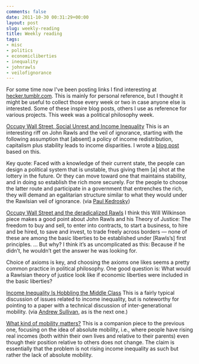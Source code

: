 ```yaml
---
comments: false
date: 2011-10-30 00:31:29+00:00
layout: post
slug: weekly-reading
title: Weekly reading
tags:
- misc
- politics
- economicliberties
- inequality
- johnrawls
- veilofignorance
---
```


For some time now I've been posting links I find interesting at [hecker.tumblr.com](http://hecker.tumblr.com/). This is mainly for personal reference, but I thought it might be useful to collect those every week or two in case anyone else is interested. Some of these inspire blog posts, others I use as reference for various projects. This week was a political philosophy week.

[Occupy Wall Street, Social Unrest and Income Inequality](http://rick.bookstaber.com/2011/10/occupy-wall-street-social-unrest-and.html) This is an interesting riff on John Rawls and the veil of ignorance, starting with the following assumption that [absent] a policy of income redistribution, capitalism plus stability leads to income disparities. I wrote a [blog post](/2011/10/23/does-america-need-a-good-dose-of-instability/) based on this.

Key quote: Faced with a knowledge of their current state, the people can design a political system that is unstable, thus giving them [a] shot at the lottery in the future. Or they can move toward one that maintains stability, and in doing so establish the rich more securely. For the people to choose the latter route and participate in a government that entrenches the rich, they will demand an egalitarian structure similar to what they would under the Rawlsian veil of ignorance. (via [Paul Kedrosky](http://paul.kedrosky.com/))

[Occupy Wall Street and the deradicalized Rawls](http://bigthink.com/ideas/40809) I think this Will Wilkinson piece makes a good point about John Rawls and his Theory of Justice: The freedom to buy and sell, to enter into contracts, to start a business, to hire and be hired, to save and invest, to trade freely across borders — none of these are among the basic liberties to be established under [Rawls’s] first principles. … But why? I think it’s as uncomplicated as this: Because if he didn’t, he wouldn’t get the answer he was looking for.

Choice of axioms is key, and choosing the axioms one likes seems a pretty common practice in political philosophy. One good question is: What would a Rawlsian theory of justice look like if economic liberties were included in the basic liberties?

[Income Inequality Is Hobbling the Middle Class](http://www.thefiscaltimes.com/Columns/2011/10/25/Income-Inequality-Is-Hobbling-the-Middle-Class.aspx#page1) This is a fairly typical discussion of issues related to income inequality, but is noteworthy for pointing to a paper with a technical discussion of inter-generational mobility. (via [Andrew Sullivan](http://andrewsullivan.thedailybeast.com/), as is the next one.)

[What kind of mobility matters?](http://notunlikeresearch.typepad.com/something-not-unlike-rese/2011/10/what-kind-of-mobility-matters.html) This is a companion piece to the previous one, focusing on the idea of absolute mobility, i.e., where people have rising real incomes (both within their own lives and relative to their parents) even though their position relative to others does not change. The claim is essentially that the problem is not rising income inequality as such but rather the lack of absolute mobility.
